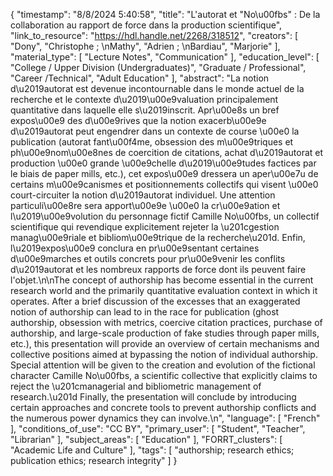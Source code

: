 {
    "timestamp": "8/8/2024 5:40:58",
    "title": "L'autorat et \"No\u00fbs\" : De la collaboration au rapport de force dans la production scientifique",
    "link_to_resource": "https://hdl.handle.net/2268/318512",
    "creators": [
        "Dony",
        "Christophe ; \nMathy",
        "Adrien  ;  \nBardiau",
        "Marjorie"
    ],
    "material_type": [
        "Lecture Notes",
        "Communication"
    ],
    "education_level": [
        "College / Upper Division (Undergraduates)",
        "Graduate / Professional",
        "Career /Technical",
        "Adult Education"
    ],
    "abstract": "La notion d\u2019autorat est devenue incontournable dans le monde actuel de la recherche et le contexte d\u2019\u00e9valuation principalement quantitative dans laquelle elle s\u2019inscrit. Apr\u00e8s un bref expos\u00e9 des d\u00e9rives que la notion exacerb\u00e9e d\u2019autorat peut engendrer dans un contexte de course \u00e0 la publication (autorat fant\u00f4me, obsession des m\u00e9triques et ph\u00e9nom\u00e8nes de coercition de citations, achat d\u2019autorat et production \u00e0 grande \u00e9chelle d\u2019\u00e9tudes factices par le biais de paper mills, etc.), cet expos\u00e9 dressera un aper\u00e7u de certains m\u00e9canismes et positionnements collectifs qui visent \u00e0 court-circuiter la notion d\u2019autorat individuel. Une attention particuli\u00e8re sera apport\u00e9e \u00e0 la cr\u00e9ation et l\u2019\u00e9volution du personnage fictif Camille No\u00fbs, un collectif scientifique qui revendique explicitement rejeter la \u201cgestion manag\u00e9riale et bibliom\u00e9trique de la recherche\u201d. Enfin, l\u2019expos\u00e9 conclura en pr\u00e9sentant certaines d\u00e9marches et outils concrets pour pr\u00e9venir les conflits d\u2019autorat et les nombreux rapports de force dont ils peuvent faire l'objet.\n\nThe concept of authorship has become essential in the current research world and the primarily quantitative evaluation context in which it operates. After a brief discussion of the excesses that an exaggerated notion of authorship can lead to in the race for publication (ghost authorship, obsession with metrics, coercive citation practices, purchase of authorship, and large-scale production of fake studies through paper mills, etc.), this presentation will provide an overview of certain mechanisms and collective positions aimed at bypassing the notion of individual authorship. Special attention will be given to the creation and evolution of the fictional character Camille No\u00fbs, a scientific collective that explicitly claims to reject the \u201cmanagerial and bibliometric management of research.\u201d Finally, the presentation will conclude by introducing certain approaches and concrete tools to prevent authorship conflicts and the numerous power dynamics they can involve.\n",
    "language": [
        "French"
    ],
    "conditions_of_use": "CC BY",
    "primary_user": [
        "Student",
        "Teacher",
        "Librarian"
    ],
    "subject_areas": [
        "Education"
    ],
    "FORRT_clusters": [
        "Academic Life and Culture"
    ],
    "tags": [
        "authorship; research ethics; publication ethics; research integrity"
    ]
}